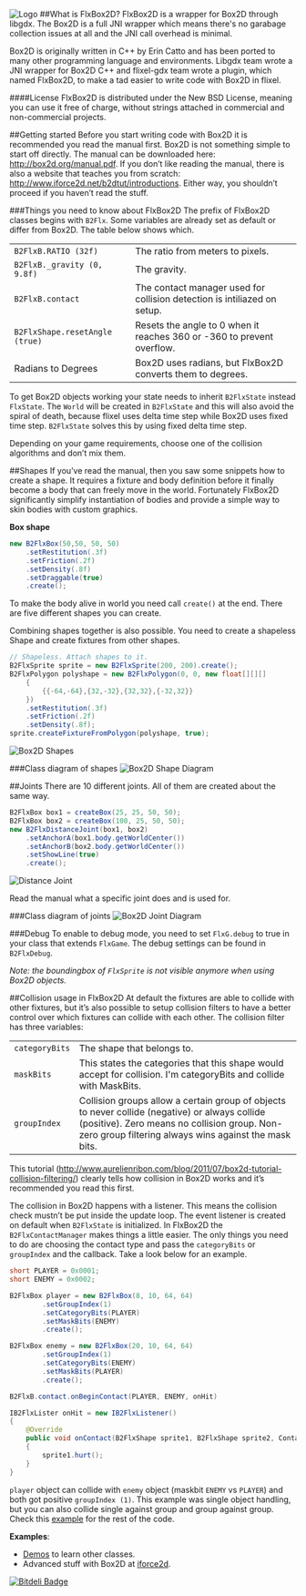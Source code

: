![Logo](http://s6.postimg.org/ibqhj2u4x/flxbox2d_banner.png)
##What is FlxBox2D?
FlxBox2D is a wrapper for Box2D through libgdx. The Box2D is a full JNI wrapper which means there's no garabage collection issues at all and the JNI call overhead is minimal.

Box2D is originally written in C++ by Erin Catto and has been ported to many other programming language and environments. Libgdx team wrote a JNI wrapper for Box2D C++ and flixel-gdx team wrote a plugin, which named FlxBox2D, to make a tad easier to write code with Box2D in flixel.

####License
FlxBox2D is distributed under the New BSD License, meaning you can use it free of charge, without strings attached in commercial and non-commercial projects.

##Getting started
Before you start writing code with Box2D it is recommended you read the manual first. Box2D is not something simple to start off directly. The manual can be downloaded here: http://box2d.org/manual.pdf. If you don’t like reading the manual, there is also a website that teaches you from scratch: http://www.iforce2d.net/b2dtut/introductions. Either way, you shouldn’t proceed if you haven’t read the stuff.

###Things you need to know about FlxBox2D
The prefix of FlxBox2D classes begins with `B2Flx`. Some variables are already set as default or differ from Box2D. The table below shows which.
<table>
	<tr>
    	<td><code>B2FlxB.RATIO (32f)</code></td>
        <td>The ratio from meters to pixels.</td>
    </tr>
    <tr>
    	<td><code>B2FlxB._gravity (0, 9.8f)</code></td>
        <td>The gravity.</td>
    </tr>
    <tr>
    	<td><code>B2FlxB.contact</code></td>
        <td>The contact manager used for collision detection is intiliazed on setup.</td>
    </tr>
    <tr>
    	<td><code>B2FlxShape.resetAngle (true)</code></td>
        <td>Resets the angle to 0 when it reaches 360 or -360 to prevent overflow.</td>
    </tr>
    <tr>
    	<td>Radians to Degrees</td>
        <td>Box2D uses radians, but FlxBox2D converts them to degrees.</td>
    </tr>
</table>

To get Box2D objects working your state needs to inherit `B2FlxState` instead `FlxState`. The `World` will be created in `B2FlxState` and this will also avoid the spiral of death, because flixel uses delta time step while Box2D uses fixed time step. `B2FlxState` solves this by using fixed delta time step.

Depending on your game requirements, choose one of the collision algorithms and don’t mix them.

##Shapes
If you’ve read the manual, then you saw some snippets how to create a shape. It requires a fixture and body definition before it finally become a body that can freely move in the world. Fortunately FlxBox2D significantly simplify instantiation of bodies and provide a simple way to skin bodies with custom graphics.

**Box shape**
```java
new B2FlxBox(50,50, 50, 50)
	.setRestitution(.3f)
	.setFriction(.2f)
	.setDensity(.8f)
	.setDraggable(true)
	.create();
```

To make the body alive in world you need call `create()` at the end. There are five different shapes you can create.

Combining shapes together is also possible. You need to create a shapeless Shape and create fixtures from other shapes.
```java
// Shapeless. Attach shapes to it.
B2FlxSprite sprite = new B2FlxSprite(200, 200).create();
B2FlxPolygon polyshape = new B2FlxPolygon(0, 0, new float[][][]
	{
		{{-64,-64},{32,-32},{32,32},{-32,32}}
	})
	.setRestitution(.3f)
	.setFriction(.2f)
	.setDensity(.8f);
sprite.createFixtureFromPolygon(polyshape, true);
```

![Box2D Shapes](http://s6.postimg.org/hjpvt4041/box2d_shapes.png)

###Class diagram of shapes
![Box2D Shape Diagram](http://yuml.me/2f587b39)

##Joints
There are 10 different joints. All of them are created about the same way.
```java
B2FlxBox box1 = createBox(25, 25, 50, 50);
B2FlxBox box2 = createBox(100, 25, 50, 50);
new B2FlxDistanceJoint(box1, box2)
	.setAnchorA(box1.body.getWorldCenter())
	.setAnchorB(box2.body.getWorldCenter())
	.setShowLine(true)
	.create();
```

![Distance Joint](http://s6.postimg.org/lu4jop575/distance_joint.png)

Read the manual what a specific joint does and is used for.

###Class diagram of joints
![Box2D Joint Diagram](http://yuml.me/de049ba4)

###Debug
To enable to debug mode, you need to set `FlxG.debug` to true in your class that extends `FlxGame`. The debug settings can be found in `B2FlxDebug`.

_Note: the boundingbox of `FlxSprite` is not visible anymore when using Box2D objects._

##Collision usage in FlxBox2D
At default the fixtures are able to collide with other fixtures, but it’s also possible to setup collision filters to have a better control over which fixtures can collide with each other. The collision filter has three variables:
<table>
	<tr>
    	<td><code>categoryBits</code></td>
        <td>The shape that belongs to.</td>
    </tr>
    <tr>
    	<td><code>maskBits</code></td>
        <td>This states the categories that this shape would accept for collision. I'm categoryBits and collide with MaskBits.</td>
    </tr>
    <tr>
    	<td><code>groupIndex</code></td>
        <td>Collision groups allow a certain group of objects to never collide (negative) or always collide (positive). Zero means no collision group. Non-zero group filtering always wins against the mask bits.</td>
    </tr>
</table>

This tutorial (http://www.aurelienribon.com/blog/2011/07/box2d-tutorial-collision-filtering/) clearly tells how collision in Box2D works and it’s recommended you read this first.

The collision in Box2D happens with a listener. This means the collision check mustn’t be put inside the update loop. The event listener is created on default when `B2FlxState` is initialized. In FlxBox2D the `B2FlxContactManager` makes things a little easier. The only things you need to do are choosing the contact type and pass the `categoryBits` or `groupIndex` and the callback. Take a look below for an example.

```java
short PLAYER = 0x0001;
short ENEMY = 0x0002;

B2FlxBox player = new B2FlxBox(8, 10, 64, 64)
		.setGroupIndex(1)
		.setCategoryBits(PLAYER)
		.setMaskBits(ENEMY)
		.create();

B2FlxBox enemy = new B2FlxBox(20, 10, 64, 64)
		.setGroupIndex(1)
		.setCategoryBits(ENEMY)
		.setMaskBits(PLAYER)
		.create();

B2FlxB.contact.onBeginContact(PLAYER, ENEMY, onHit)

IB2FlxLister onHit = new IB2FlxListener()
{
	@Override
	public void onContact(B2FlxShape sprite1, B2FlxShape sprite2, Contact contact, Manifold oldManifold, ContactImpulse impulse)
	{
		sprite1.hurt();
	}
}
```
`player` object can collide with `enemy` object (maskbit `ENEMY` vs `PLAYER`) and both got positive `groupIndex (1)`. This example was single object handling, but you can also collide single against group and group against group. Check this [example](https://github.com/flixel-gdx/flixel-gdx-box2d/blob/master/flixel-gdx-box2d-examples/src/org/flxbox2d/examples/TestCollisionDetection.java 'Collision test') for the rest of the code.

**Examples**:
-	[Demos](https://github.com/flixel-gdx/flixel-gdx-box2d/tree/master/flixel-gdx-box2d-examples/src/org/flxbox2d/examples 'Box2D demos') to learn other classes.
-	Advanced stuff with Box2D at [iforce2d](http://www.iforce2d.net/ 'iforce2d').

[![Bitdeli Badge](https://d2weczhvl823v0.cloudfront.net/flixel-gdx/flixel-gdx-box2d/trend.png)](https://bitdeli.com/free "Bitdeli Badge")